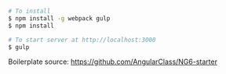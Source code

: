 ```bash
# To install
$ npm install -g webpack gulp
$ npm install

# To start server at http://localhost:3000
$ gulp
```




Boilerplate source: https://github.com/AngularClass/NG6-starter
